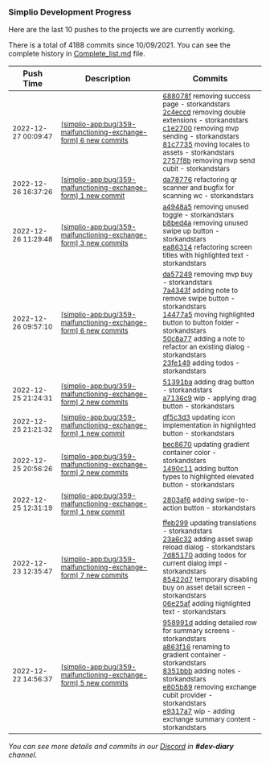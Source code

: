 
### Simplio Development Progress

Here are the last 10 pushes to the projects we are currently working.

There is a total of 4188 commits since 10/09/2021. You can see the complete history in
 [Complete_list.md](Complete_list.md) file.

| Push Time | Description | Commits |
| --- | --- | --- |
| <sub>2022-12-27 00:09:47</sub> | <sub>[[simplio-app:bug/359\-malfunctioning\-exchange\-form] 6 new commits](https://github.com/SimplioOfficial/simplio-app/compare/da787760e631...6019cd17d25c)</sub> | <sub>[688078f](https://github.com/SimplioOfficial/simplio-app/commit/688078f1fcee2371cec250fa2d6d9134689351bb) removing success page - storkandstars<br>[2c4eccd](https://github.com/SimplioOfficial/simplio-app/commit/2c4eccd5a8a80dfe319c7bc79c5122ebd5367b4b) removing double extensions - storkandstars<br>[c1e2700](https://github.com/SimplioOfficial/simplio-app/commit/c1e27003f5e2fefa23c4037f1dcaf5df3ce9481d) removing mvp sending - storkandstars<br>[81c7735](https://github.com/SimplioOfficial/simplio-app/commit/81c77358330cabb0c7124a36b7db9c03ca2093aa) moving locales to assets - storkandstars<br>[2757f8b](https://github.com/SimplioOfficial/simplio-app/commit/2757f8bd2892e00722e52662730368ef969d4bd0) removing mvp send cubit - storkandstars</sub> |
| <sub>2022-12-26 16:37:26</sub> | <sub>[[simplio-app:bug/359\-malfunctioning\-exchange\-form] 1 new commit](https://github.com/SimplioOfficial/simplio-app/commit/da787760e63176c43398fff414741e454fd52347)</sub> | <sub>[da78776](https://github.com/SimplioOfficial/simplio-app/commit/da787760e63176c43398fff414741e454fd52347) refactoring qr scanner and bugfix for scanning wc - storkandstars</sub> |
| <sub>2022-12-26 11:29:48</sub> | <sub>[[simplio-app:bug/359\-malfunctioning\-exchange\-form] 3 new commits](https://github.com/SimplioOfficial/simplio-app/compare/4a0cd3578b27...ea86314a6b74)</sub> | <sub>[a4948a5](https://github.com/SimplioOfficial/simplio-app/commit/a4948a5322ffafd540ec2c1c1b833bc7a2cab030) removing unused toggle - storkandstars<br>[b8bed4a](https://github.com/SimplioOfficial/simplio-app/commit/b8bed4a34db8e367f2f7ba14b44614be6e2f2fc0) removing unused swipe up button - storkandstars<br>[ea86314](https://github.com/SimplioOfficial/simplio-app/commit/ea86314a6b74ea2450ed78000a702f7889c690e3) refactoring screen titles with highlighted text - storkandstars</sub> |
| <sub>2022-12-26 09:57:10</sub> | <sub>[[simplio-app:bug/359\-malfunctioning\-exchange\-form] 6 new commits](https://github.com/SimplioOfficial/simplio-app/compare/a7136c96bf8d...4a0cd3578b27)</sub> | <sub>[da57249](https://github.com/SimplioOfficial/simplio-app/commit/da57249b60a47a38d3614f122b9ffff2bf94a011) removing mvp buy - storkandstars<br>[7a4343f](https://github.com/SimplioOfficial/simplio-app/commit/7a4343f2fd3d699d8e7822a774fa9ba62ef76422) adding note to remove swipe button - storkandstars<br>[14477a5](https://github.com/SimplioOfficial/simplio-app/commit/14477a55375507354a157bd96af017bb88d7092f) moving highlighted button to button folder - storkandstars<br>[50c8a77](https://github.com/SimplioOfficial/simplio-app/commit/50c8a772ab28453eff3620ef3a8e35ade0e29e91) adding a note to refactor an existing dialog - storkandstars<br>[23fe149](https://github.com/SimplioOfficial/simplio-app/commit/23fe14930eba96878525851f4d9e05671f375902) adding todos - storkandstars</sub> |
| <sub>2022-12-25 21:24:31</sub> | <sub>[[simplio-app:bug/359\-malfunctioning\-exchange\-form] 2 new commits](https://github.com/SimplioOfficial/simplio-app/compare/df5c3d35d505...a7136c96bf8d)</sub> | <sub>[51391ba](https://github.com/SimplioOfficial/simplio-app/commit/51391bac786fedb59d4f3b7ede290381c187f840) adding drag button - storkandstars<br>[a7136c9](https://github.com/SimplioOfficial/simplio-app/commit/a7136c96bf8d945f15508a06ea7a1aff8e514a63) wip - applying drag button - storkandstars</sub> |
| <sub>2022-12-25 21:21:32</sub> | <sub>[[simplio-app:bug/359\-malfunctioning\-exchange\-form] 1 new commit](https://github.com/SimplioOfficial/simplio-app/commit/df5c3d35d5055cd83ec8ded850cc31a6772f667a)</sub> | <sub>[df5c3d3](https://github.com/SimplioOfficial/simplio-app/commit/df5c3d35d5055cd83ec8ded850cc31a6772f667a) updating icon implementation in highlighted button - storkandstars</sub> |
| <sub>2022-12-25 20:56:26</sub> | <sub>[[simplio-app:bug/359\-malfunctioning\-exchange\-form] 2 new commits](https://github.com/SimplioOfficial/simplio-app/compare/2803af66c53c...1490c11eacf1)</sub> | <sub>[bec8670](https://github.com/SimplioOfficial/simplio-app/commit/bec867038037721b65d10dcdf184a3e26ec7cbea) updating gradient container color - storkandstars<br>[1490c11](https://github.com/SimplioOfficial/simplio-app/commit/1490c11eacf1a18ae6c6bc4efb64b6d8f8f8e742) adding button types to highlighted elevated button - storkandstars</sub> |
| <sub>2022-12-25 12:31:19</sub> | <sub>[[simplio-app:bug/359\-malfunctioning\-exchange\-form] 1 new commit](https://github.com/SimplioOfficial/simplio-app/commit/2803af66c53c9aedad8daef809eaf17af6ee394f)</sub> | <sub>[2803af6](https://github.com/SimplioOfficial/simplio-app/commit/2803af66c53c9aedad8daef809eaf17af6ee394f) adding swipe-to-action button - storkandstars</sub> |
| <sub>2022-12-23 12:35:47</sub> | <sub>[[simplio-app:bug/359\-malfunctioning\-exchange\-form] 7 new commits](https://github.com/SimplioOfficial/simplio-app/compare/e9317a7a41fa...ef41e7f1876c)</sub> | <sub>[ffeb299](https://github.com/SimplioOfficial/simplio-app/commit/ffeb299618661b447f885aada5f1595ec1539c22) updating translations - storkandstars<br>[23a6c32](https://github.com/SimplioOfficial/simplio-app/commit/23a6c3250c483924d3fe9fc5e588cad45cdfb064) adding asset swap reload dialog - storkandstars<br>[7d85170](https://github.com/SimplioOfficial/simplio-app/commit/7d8517031ea0b469ba8068cbdf89227601b58e25) adding todos for current dialog impl - storkandstars<br>[85422d7](https://github.com/SimplioOfficial/simplio-app/commit/85422d741cb05e7eea0bc654d441b83f2cc7fceb) temporary disabling buy on asset detail screen - storkandstars<br>[06e25af](https://github.com/SimplioOfficial/simplio-app/commit/06e25afa09f33930a82728985ce7b60a71ec9975) adding highlighted text - storkandstars</sub> |
| <sub>2022-12-22 14:56:37</sub> | <sub>[[simplio-app:bug/359\-malfunctioning\-exchange\-form] 5 new commits](https://github.com/SimplioOfficial/simplio-app/compare/48b07be53d87...e9317a7a41fa)</sub> | <sub>[958991d](https://github.com/SimplioOfficial/simplio-app/commit/958991d2aa0cdd7c22665941834f68a7fcd93c0e) adding detailed row for summary screens - storkandstars<br>[a863f16](https://github.com/SimplioOfficial/simplio-app/commit/a863f163b7f996493766266a4301a00a779b3a32) renaming to gradient container - storkandstars<br>[8351bbb](https://github.com/SimplioOfficial/simplio-app/commit/8351bbbf37eadec15d90c467695977437c11b50f) adding notes - storkandstars<br>[e805b89](https://github.com/SimplioOfficial/simplio-app/commit/e805b892cdf53c826edf5822cf2caf98d8d7627f) removing exchange cubit provider - storkandstars<br>[e9317a7](https://github.com/SimplioOfficial/simplio-app/commit/e9317a7a41faf1bd96546dd11cb003d1a45781f4) wip - adding exchange summary content - storkandstars</sub> |

_You can see more details and commits in our [Discord](https://discord.gg/aKhjuwZmdP) in **#dev-diary** channel._
